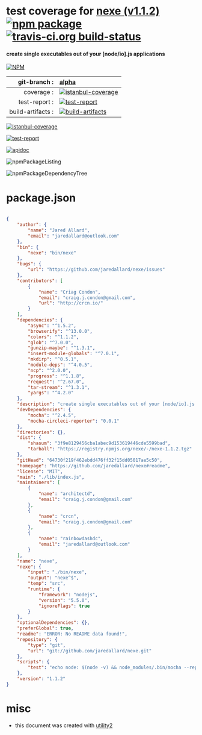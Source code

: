 # test coverage for  [nexe (v1.1.2)](https://github.com/jaredallard/nexe#readme)  [![npm package](https://img.shields.io/npm/v/npmtest-nexe.svg?style=flat-square)](https://www.npmjs.org/package/npmtest-nexe) [![travis-ci.org build-status](https://api.travis-ci.org/npmtest/node-npmtest-nexe.svg)](https://travis-ci.org/npmtest/node-npmtest-nexe)
#### create single executables out of your [node/io].js applications

[![NPM](https://nodei.co/npm/nexe.png?downloads=true)](https://www.npmjs.com/package/nexe)

| git-branch : | [alpha](https://github.com/npmtest/node-npmtest-nexe/tree/alpha)|
|--:|:--|
| coverage : | [![istanbul-coverage](https://npmtest.github.io/node-npmtest-nexe/build/coverage.badge.svg)](https://npmtest.github.io/node-npmtest-nexe/build/coverage.html/index.html)|
| test-report : | [![test-report](https://npmtest.github.io/node-npmtest-nexe/build/test-report.badge.svg)](https://npmtest.github.io/node-npmtest-nexe/build/test-report.html)|
| build-artifacts : | [![build-artifacts](https://npmtest.github.io/node-npmtest-nexe/glyphicons_144_folder_open.png)](https://github.com/npmtest/node-npmtest-nexe/tree/gh-pages/build)|

[![istanbul-coverage](https://npmtest.github.io/node-npmtest-nexe/build/screenCapture.buildCustomOrg.browser.coverage.html.png)](https://npmtest.github.io/node-npmtest-nexe/build/coverage.html/index.html)

[![test-report](https://npmtest.github.io/node-npmtest-nexe/build/screenCapture.buildCustomOrg.browser.%252Fhome%252Ftravis%252Fbuild%252Fnpmtest%252Fnode-npmtest-nexe%252Ftmp%252Fbuild%252Ftest-report.html.png)](https://npmtest.github.io/node-npmtest-nexe/build/test-report.html)

[![apidoc](https://npmdoc.github.io/node-npmdoc-nexe/build/screenCapture.buildApidoc.browser.%252Fhome%252Ftravis%252Fbuild%252Fnpmdoc%252Fnode-npmdoc-nexe%252Ftmp%252Fbuild%252Fapidoc.html.png)](https://npmdoc.github.io/node-npmdoc-nexe/build/apidoc.html)

![npmPackageListing](https://npmtest.github.io/node-npmtest-nexe/build/screenCapture.npmPackageListing.svg)

![npmPackageDependencyTree](https://npmtest.github.io/node-npmtest-nexe/build/screenCapture.npmPackageDependencyTree.svg)



# package.json

```json

{
    "author": {
        "name": "Jared Allard",
        "email": "jaredallard@outlook.com"
    },
    "bin": {
        "nexe": "bin/nexe"
    },
    "bugs": {
        "url": "https://github.com/jaredallard/nexe/issues"
    },
    "contributors": [
        {
            "name": "Criag Condon",
            "email": "craig.j.condon@gmail.com",
            "url": "http://crcn.io/"
        }
    ],
    "dependencies": {
        "async": "^1.5.2",
        "browserify": "^13.0.0",
        "colors": "^1.1.2",
        "glob": "^7.0.0",
        "gunzip-maybe": "^1.3.1",
        "insert-module-globals": "^7.0.1",
        "mkdirp": "^0.5.1",
        "module-deps": "^4.0.5",
        "ncp": "^2.0.0",
        "progress": "^1.1.8",
        "request": "^2.67.0",
        "tar-stream": "^1.3.1",
        "yargs": "^4.2.0"
    },
    "description": "create single executables out of your [node/io].js applications",
    "devDependencies": {
        "mocha": "^2.4.5",
        "mocha-circleci-reporter": "0.0.1"
    },
    "directories": {},
    "dist": {
        "shasum": "3f9e8129456cba1abec9d153619446cde5599bad",
        "tarball": "https://registry.npmjs.org/nexe/-/nexe-1.1.2.tgz"
    },
    "gitHead": "64730f219f462ebdd476ff32f15dd05017ae5c50",
    "homepage": "https://github.com/jaredallard/nexe#readme",
    "license": "MIT",
    "main": "./lib/index.js",
    "maintainers": [
        {
            "name": "architectd",
            "email": "craig.j.condon@gmail.com"
        },
        {
            "name": "crcn",
            "email": "craig.j.condon@gmail.com"
        },
        {
            "name": "rainbowdashdc",
            "email": "jaredallard@outlook.com"
        }
    ],
    "name": "nexe",
    "nexe": {
        "input": "./bin/nexe",
        "output": "nexe^$",
        "temp": "src",
        "runtime": {
            "framework": "nodejs",
            "version": "5.5.0",
            "ignoreFlags": true
        }
    },
    "optionalDependencies": {},
    "preferGlobal": true,
    "readme": "ERROR: No README data found!",
    "repository": {
        "type": "git",
        "url": "git://github.com/jaredallard/nexe.git"
    },
    "scripts": {
        "test": "echo node: $(node -v) && node_modules/.bin/mocha --reporter mocha-circleci-reporter test/test.js"
    },
    "version": "1.1.2"
}
```



# misc
- this document was created with [utility2](https://github.com/kaizhu256/node-utility2)
